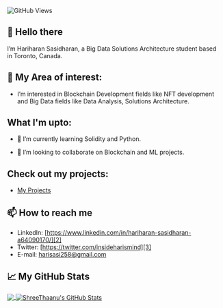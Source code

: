 ![GitHub Views](https://komarev.com/ghpvc/?username=hari2595&color=FAC151)
## 👋 Hello there

I’m Hariharan Sasidharan, a Big Data Solutions Architecture student based in Toronto, Canada.


## 👀 My Area of interest:
- I’m interested in Blockchain Development fields like NFT development and Big Data fields like Data Analysis, Solutions Architecture.

## What I'm upto:


- 🌱 I’m currently learning Solidity and Python.

- 💞️ I’m looking to collaborate on Blockchain and ML projects.

## Check out my projects:
- [My Projects](https://github.com/hari2595?tab=repositories)

## 📫 How to reach me 

- LinkedIn: [https://www.linkedin.com/in/hariharan-sasidharan-a64090170/][2]
- Twitter: [https://twitter.com/insideharismind][3]
- E-mail: [harisasi258@gmail.com][4]

## &#x1f4c8; My GitHub Stats

<a href="https://github.com/thaanurk">
  <img align="center" src="https://github-readme-stats.vercel.app/api/top-langs/?username=hari2595&hide=java,html&title_color=ffffff&text_color=c9cacc&icon_color=2bbc8a&bg_color=1d1f21" />
</a>

<a href="https://github.com/thaanurk">
  <img align="center" src="https://github-readme-stats.vercel.app/api?username=hari2595&show_icons=true&line_height=27&count_private=true&title_color=ffffff&text_color=c9cacc&icon_color=2bbc8a&bg_color=1d1f21" alt="ShreeThaanu's GitHub Stats" />
</a>



<!---
hari2595/hari2595 is a ✨ special ✨ repository because its `README.md` (this file) appears on your GitHub profile.
You can click the Preview link to take a look at your changes.
--->

[2]: https://www.linkedin.com/in/hariharan-sasidharan-a64090170/
[3]: https://twitter.com/insideharismind
[4]: harisasi258@gmail.com
